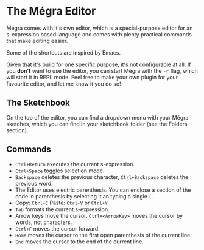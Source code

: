 # The Mégra Editor

Mégra comes with it's own editor, which is a special-purpose editor for an s-expression based language and comes with 
plenty practical commands that make editing easier. 

Some of the shortcuts are inspired by Emacs.

Given that it's build for one specific purpose, it's not configurable at all. 
If you **don't** want to use the editor, you can start Mégra with the `-r` flag, which will start it in REPL mode. Feel free to make 
your own plugin for your favourite editor, and let me know it you do so!

## The Sketchbook

On the top of the editor, you can find a dropdown menu with your Mégra sketches, which you can find in your sketchbook folder (see the Folders section).

## Commands

* `Ctrl+Return` executes the current s-expression.
* `Ctrl+Space` toggles selection mode.
* `Backspace` deletes the previous character, `Ctrl+Backspace` deletes the previous word.
* The Editor uses electric parenthesis. You can enclose a section of the code in parenthesis by selecting it an typing a single `(`.
* Copy: `Ctrl+C` Paste: `Ctrl+V` or `Ctrl+Y`
* `Tab` formats the current s-expression.
* Arrow keys move the cursor. `Ctrl+<ArrowKey>` moves the cursor by words, not characters.
* `Ctrl+F` moves the cursor forward.
* `Home` moves the cursor to the first open parenthesis of the current line.
* `End` moves the cursor to the end of the current line.
